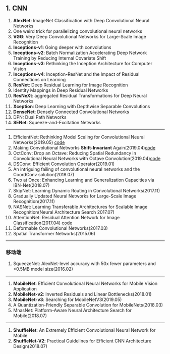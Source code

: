 ## 1. CNN
1. **AlexNet**: ImageNet Classification with Deep Convolutional
Neural Networks
1. One weird trick for parallelizing convolutional neural networks
2. **VGG**: Very Deep Convolutional Networks for Large-Scale Image Recognition
3. **Inceptions-v1**: Going deeper with convolutions
4. **Inceptions-v2**: Batch Normalization Accelerating Deep Network Training by Reducing Internal Covariate Shift 
5. **Inceptions-v3**: Rethinking the Inception Architecture for Computer Vision
6. **Inceptions-v4**: Inception-ResNet and the Impact of Residual Connections on Learning
7. **ResNet**: Deep Residual Learning for Image Recognition
8. Identity Mappings in Deep Residual Networks
8. **ResNeXt**: aggregated Residual Transformations for Deep Neural Networks
9. **Xception**: Deep Learning with Depthwise Separable Convolutions
10. **DenseNet**: Densely Connected Convolutional Networks
11. DPN: Dual Path Networks
12. **SENet**: Squeeze-and-Excitation Networks

---
1. EfficientNet: Rethinking Model Scaling for Convolutional Neural Networks(2019.05) [code](https://github.com/tensorflow/tpu/tree/master/models/official/efficientnet)
2. Making Convolutional Networks **Shift-Invariant** Again(2019.04)[code](https://github.com/adobe/antialiased-cnns)
3. OctConv: Drop an Octave: Reducing Spatial Redundancy in Convolutional Neural Networks with Octave Convolution(2019.04)[code](https://github.com/facebookresearch/OctConv)
4. DSConv: Efficient Convolution Operator(2019.01)
5. An intriguing failing of convolutional neural networks and the CoordConv solution(2018.07)
6. Two at Once: Enhancing Learning and Generalization Capacities via IBN-Net(2018.07)
7. SkipNet: Learning Dynamic Routing in Convolutional Networks(2017.11)
8. Gradually Updated Neural Networks for Large-Scale Image Recognition(2017.11)
9. NASNet: Learning Transferable Architectures for Scalable Image Recognition(Neural Architecture Search 2017.07)
10. AttentionNet: Residual Attention Network for Image Classification(2017.04) [code](https://github.com/fwang91/residual-attention-network)
11. Deformable Convolutional Networks(2017.03)
12. Spatial Transformer Networks(2015.06)

---
### 移动端
1. SqueezeNet: AlexNet-level accuracy with 50x fewer parameters and <0.5MB model size(2016.02)

---
1. **MobileNet**: Efficient Convolutional Neural Networks for Mobile Vision Application
2. **MobileNet-v2**: Inverted Residuals and Linear Bottlenecks(2018.01)
3. **MobileNet-v3**: Searching for MobileNetV3(2019.05)
4. A Quantization-Friendly Separable Convolution for MobileNets(2018.03)
5. MnasNet: Platform-Aware Neural Architecture Search for Mobile(2018.07)

---
1. **ShuffleNet**: An Extremely Efficient Convolutional Neural Network for Mobile
2. **ShuffleNet-V2**: Practical Guidelines for Efficient CNN Architecture Design(2018.07)